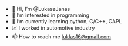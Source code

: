 - 👋 Hi, I’m @LukaszJanas
- 👀 I’m interested in programming
- 🌱 I’m currently learning python, C/C++, CAPL
- 📈 I worked in automotive industry
- 📫 How to reach me luklas16@gmail.com

